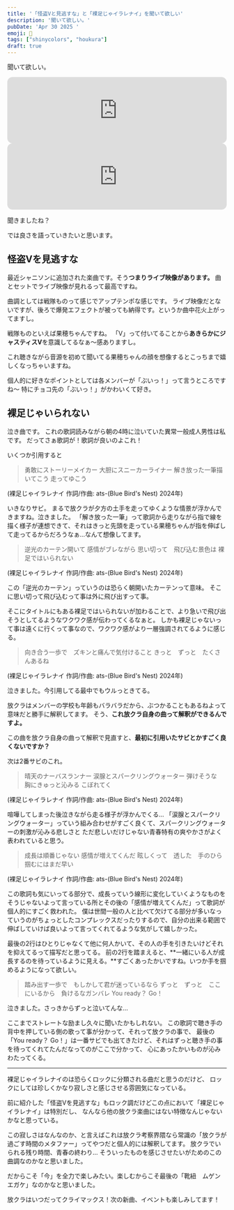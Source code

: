 ```yaml
---
title: '「怪盗Vと見逃すな」と「裸足じゃイラレナイ」を聞いて欲しい'
description: '聞いて欲しい。'
pubDate: 'Apr 30 2025 '
emoji: 🦊
tags: ["shinycolors", "houkura"]
draft: true
---
```


聞いて欲しい。

<iframe style="border-radius:12px" src="https://open.spotify.com/embed/track/5D8TpfKvwzKTtXSab3NHwf?utm_source=generator" width="100%" height="152" frameBorder="0" allowfullscreen="" allow="autoplay; clipboard-write; encrypted-media; fullscreen; picture-in-picture" loading="lazy"></iframe>

<iframe style="border-radius:12px" src="https://open.spotify.com/embed/track/39ax9hrC2eEkclukurGmpq?utm_source=generator" width="100%" height="152" frameBorder="0" allowfullscreen="" allow="autoplay; clipboard-write; encrypted-media; fullscreen; picture-in-picture" loading="lazy"></iframe>


聞きましたね？

では良さを語っていきたいと思います。


## 怪盗Vを見逃すな
最近シャニソンに追加された楽曲です。そう**つまりライブ映像があります。**
曲とセットでライブ映像が見れるって最高ですね。


曲調としては戦隊ものって感じでアップテンポな感じです。
ライブ映像だとないですが、後ろで爆発エフェクトが被っても納得です。というか曲中花火上がってますし。

戦隊ものといえば果穂ちゃんですね。
「V」って付いてることから**あきらかにジャスティスV**を意識してるなぁ〜感ありますし。

これ聴きながら音源を初めて聞いてる果穂ちゃんの顔を想像するとこっちまで嬉しくなっちゃいますね。

個人的に好きなポイントとしては各メンバーが「ぶいっ！」って言うところですね〜
特にチョコ先の「ぶいっ！」がかわいくて好き。

## 裸足じゃいられない
泣き曲です。
これの歌詞読みながら朝の4時に泣いていた異常一般成人男性は私です。
だってさぁ歌詞が！歌詞が良いのよこれ！

いくつか引用すると

> 勇敢にストーリーメイカー
> 大胆にスニーカーライナー
> 解き放った一筆描いてこう
> 走ってゆこう

(裸足じゃイラレナイ 作詞/作曲: ats-(Blue Bird's Nest) 2024年)

いきなりサビ。
まるで放クラが夕方の土手を走ってゆくような情景が浮かんできますね。泣きました。
「解き放った一筆」って歌詞から走りながら指で線を描く様子が連想できて、それはきっと先頭を走っている果穂ちゃんが指を伸ばして走ってるからだろうなぁ...なんて想像してます。

> 逆光のカーテン開いて
> 感情がブレながら
> 思い切って　飛び込む景色は
> 裸足ではいられない

(裸足じゃイラレナイ 作詞/作曲: ats-(Blue Bird's Nest) 2024年)

この「逆光のカーテン」っていうのは恐らく朝開いたカーテンって意味。
そこに思い切って飛び込むって事は外に飛び出すって事。

そこにタイトルにもある裸足ではいられないが加わることで、より急いで飛び出そうとしてるようなワクワク感が伝わってくるなぁと。
しかも裸足じゃないって事は遠くに行くって事なので、ワクワク感がより一層強調されてるように感じる。


> 向き合う一歩で　ズキンと痛んで気付けること
> きっと　ずっと　たくさんあるね

(裸足じゃイラレナイ 作詞/作曲: ats-(Blue Bird's Nest) 2024年)

泣きました。今引用してる最中でもウルっときてる。

放クラはメンバーの学校も年齢もバラバラだから、ぶつかることもあるねよって意味だと勝手に解釈してます。
そう、**これ放クラ自身の曲って解釈ができるんですよ。**

この曲を放クラ自身の曲って解釈で見直すと、**最初に引用いたサビとかすごく良くないですか？**


次は2番サビのこれ。

> 晴天のナーバスランナー
> 涙腺とスパークリングウォーター
> 弾けそうな　胸にきゅっと沁みる
> こぼれてく

(裸足じゃイラレナイ 作詞/作曲: ats-(Blue Bird's Nest) 2024年)

喧嘩してしまった後泣きながら走る様子が浮かんでくる...
「涙腺とスパークリングウォーター」っていう組み合わせがすごく良くて、スパークリングウォーターの刺激が沁みる悲しさと
ただ悲しいだけじゃない青春特有の爽やかさがよく表われていると思う。

> 成長は順番じゃない
> 感情が増えてくんだ
> 眩しくって　透した　手のひら
> 掴むにはまだ早い

(裸足じゃイラレナイ 作詞/作曲: ats-(Blue Bird's Nest) 2024年)

この歌詞も気にいってる部分で、成長っていう線形に変化していくようなものをそうじゃないよって言っている所とその後の「感情が増えてくんだ」って歌詞が個人的にすごく救われた。
僕は世間一般の人と比べて欠けてる部分が多いなっていうのがちょっとしたコンプレックスだったりするので、自分の出来る範囲で伸ばしていけば良いよって言ってくれてるような気がして嬉しかった。

最後の2行はひとりじゃなくて他に何人かいて、その人の手を引きたいけどそれを抑えてるって描写だと思ってる。
前の2行を踏まえると、**一緒にいる人が成長するのを待っているように見える。**すごくあったかいですね。いつか手を掴めるようになって欲しい。

> 踏み出す一歩で　もしかして君が迷っているなら
> ずっと　ずっと　ここにいるから　負けるなガンバレ
> You ready？ Go！

泣きました。さっきからずっと泣いてんな...

ここまでストレートな励まし久々に聞いたかもしれない。
この歌詞で聴き手の背中を押している側の歌って事が分かって、それって放クラの事で、
最後の「You ready？ Go！」は一番サビでも出てきたけど、それはずっと聴き手の事を待ってくれてたんだなってのがここで分かって、
心にあったかいものが沁みわたってくる。

---

裸足じゃイラレナイのは恐らくロックに分類される曲だと思うのだけど、
ロックにしては珍しくかなり寂しさと感じさせる雰囲気になっている。

前に紹介した「怪盗Vを見逃すな」もロック調だけどこの点において「裸足じゃイラレナイ」は特別だし、
なんなら他の放クラ楽曲にはない特徴なんじゃないかなと思っている。

この寂しさはなんなのか、と言えばこれは放クラ考察界隈なら常識の「放クラが過ごす時間のメタファー」ってやつだと個人的には解釈してます。
放クラでいられる残り時間、青春の終わり...
そういったものを感じさせたいがためのこの曲調なのかなと思いました。

だからこそ「今」を全力で楽しみたい。楽しむからこそ最後の「靴紐　ムゲン　エガケ」なのかなと思いました。

放クラはいつだってクライマックス！次の新曲、イベントも楽しみしてます！

